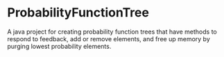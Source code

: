 # ProbabilityFunctionTree

A java project for creating probability function trees that have methods to respond to feedback, add or remove elements, and free up memory by purging lowest probability elements.
